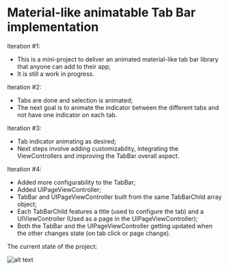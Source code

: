 # Material-like animatable Tab Bar implementation

Iteration #1: 
- This is a mini-project to deliver an animated material-like tab bar library that anyone can add to their app;
- It is still a work in progress.

Iteration #2:
- Tabs are done and selection is animated;
- The next goal is to animate the indicator between the different tabs and not have one indicator on each tab.

Iteration #3: 
- Tab indicator animating as desired; 
- Next steps involve adding customizability, integrating the ViewControllers and improving the TabBar overall aspect.

Iteration #4: 
- Added more configurability to the TabBar;
- Added UIPageViewController;
- TabBar and UIPageViewController built from the same TabBarChild array object;
- Each TabBarChild features a title (used to configure the tab) and a UIViewController (Used as a page in the UIPageViewController);
- Both the TabBar and the UIPageViewController getting updated when the other changes state (on tab click or page change).

The current state of the project:

![alt text](https://media.giphy.com/media/121QInDOhBfZKM/giphy.gif "Tab bar button selection indicator animation")
